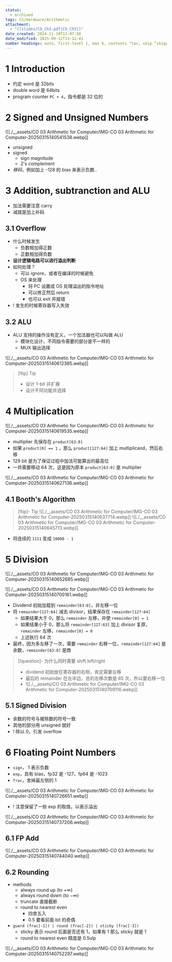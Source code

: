 ```yaml
---
status:
  - archived
tags: CS/Hardware/Arithmetic
attachment:
  - "[[slides/CO_Ch3.pdf|CO_Ch3]]"
date_created: 2024-11-10T12:07:50
date_modified: 2025-09-12T13:12:41
number headings: auto, first-level 1, max 6, contents ^toc, skip ^skipped, 1.1
---
```


# 1 Introduction

- 约定 word 是 32bits
- double word 是 64bits
- program counter `PC + 4`，指令都是 32 位的

# 2 Signed and Unsigned Numbers

![[./__assets/CO 03 Arithmetic for Computer/IMG-CO 03 Arithmetic for Computer-20250315140541538.webp]]

- unsigned
- signed
	- sign magnitude
	- 2's complement
- *移码*，例如加上 -128 的 bias 来表示负数..

# 3 Addition, subtranction and ALU

- 加法需要注意 carry
- 减就是加上补码

## 3.1 Overflow

- 什么时候发生
	- 负数相加得正数
	- 正数相加得负数
- **设计逻辑电路可以进行溢出判断**
- 如何处理？
	- 可以 ignore，或者在编译的时候避免
	- OS 来处理
		- 将 PC 设置成 OS 处理溢出的指令地址
		- 可以修正然后 return
		- 也可以 exit 并报错
- ! 发生的时候寄存器写入失效

## 3.2 ALU

- ALU 支持的操作没有定义，一个加法器也可以叫做 ALU
	- 模块化设计，不同指令需要的部分是不一样的
	- MUX 输出选择

![[./__assets/CO 03 Arithmetic for Computer/IMG-CO 03 Arithmetic for Computer-20250315140612385.webp]]

> [!tip] Tip
> - 设计 1-bit 并扩展
> - 设计不同功能并选择

# 4 Multiplication

![[./__assets/CO 03 Arithmetic for Computer/IMG-CO 03 Arithmetic for Computer-20250315140619535.webp]]

- multiplier 先保存在 `product[63:0]`
- 如果 `product[0] == 1` ，那么 `product[127:64]` 加上 multiplicand，然后右移
- 129 bit 是为了保证过程中加法可能算出的最高位
- 一共需要移动 64 次，这是因为原本 `product[63:0]` 是 multiplier

![[./__assets/CO 03 Arithmetic for Computer/IMG-CO 03 Arithmetic for Computer-20250315140627136.webp]]

## 4.1 Booth's Algorithm

> [!tip]- Tip
> ![[./__assets/CO 03 Arithmetic for Computer/IMG-CO 03 Arithmetic for Computer-20250315140637714.webp]]
> ![[./__assets/CO 03 Arithmetic for Computer/IMG-CO 03 Arithmetic for Computer-20250315140645713.webp]]

- 将连续的 `1111` 变成 `10000 - 1`

# 5 Division

![[./__assets/CO 03 Arithmetic for Computer/IMG-CO 03 Arithmetic for Computer-20250315140652685.webp]]

![[./__assets/CO 03 Arithmetic for Computer/IMG-CO 03 Arithmetic for Computer-20250315140700161.webp]]

- Dividend 初始加载到 `remainder[63:0]`，并左移一位
- 将 `remainder[127:64]` 减去 divisor，结果保存在 `remainder[127:64]`
	- 如果结果大于 0，那么 `remainder` 左移，并使 `remainder[0] = 1`
	- 如果结果小于 0，那么将 `remainder[127:63]` 加上 divisor 复原，`remainder` 左移，`remainder[0] = 0`
	- 上述执行 64 次
- 最终，因为多左移了一次，需要 `remainder` 右移一位，`remainder[127:64]` 是余数，`remainder[63:0]` 是商

> [!question]- 为什么同时需要 shift left/right
> - dividend 初始放在寄存器的右侧，肯定需要左移
> - 最后的 remainder 在左半边，总的左移次数是 65 次，所以要右移一位
> - ![[./__assets/CO 03 Arithmetic for Computer/IMG-CO 03 Arithmetic for Computer-20250315140709116.webp]]

## 5.1 Signed Division

- 余数的符号与被除数的符号一致
- 其他的部分用 unsigned 就好
- ! 除以 0，引发 overflow

# 6 Floating Point Numbers

- `sign`， 1 表示负数
- `exp`，具有 bias，fp32 是 -127，fp64 是 -1023
- `frac`，舍掉最左侧的 1

![[./__assets/CO 03 Arithmetic for Computer/IMG-CO 03 Arithmetic for Computer-20250315140726651.webp]]

- ! 注意保留了一些 exp 的取值，以表示溢出

![[./__assets/CO 03 Arithmetic for Computer/IMG-CO 03 Arithmetic for Computer-20250315140737206.webp]]

## 6.1 FP Add

![[./__assets/CO 03 Arithmetic for Computer/IMG-CO 03 Arithmetic for Computer-20250315140744040.webp]]

## 6.2 Rounding

- methods
	- always round up (to $+\infty$)
	- always round down (to $-\infty$)
	- truncate 直接截断
	- round to nearest even
		- 四舍五入
		- 0.5 要看前面 bit 的奇偶
- `guard (frac[-1]) | round (frac[-2]) | sticky (frac[-3])`
	- sticky 表示 round 后面是否还有 1，如果有 1 那么 sticky 就是 1
	- round to nearest even 精度是 0.5ulp

![[./__assets/CO 03 Arithmetic for Computer/IMG-CO 03 Arithmetic for Computer-20250315140752297.webp]]
